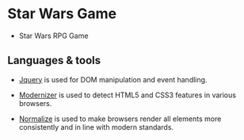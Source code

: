 # Star Wars Game

- Star Wars RPG Game

## Languages & tools

- [Jquery](https://jquery.com/) is used for DOM manipulation and event handling.

- [Modernizer](https://modernizr.com/) is used to detect HTML5 and CSS3 features in various browsers.

- [Normalize](https://necolas.github.io/normalize.css/) is used to make browsers render all elements more consistently and in line with modern standards.
